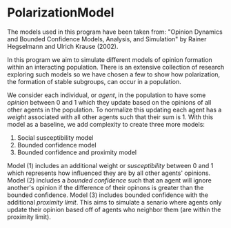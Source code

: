 # PolarizationModel

The models used in this program have been taken from: "Opinion Dynamics and
Bounded Confidence Models, Analysis, and Simulation" by Rainer Hegselmann 
and Ulrich Krause (2002).

In this program we aim to simulate different models of opinion formation 
within an interacting population. There is an extensive collection of research
exploring such models so we have chosen a few to show how polarization, the 
formation of stable subgroups, can occur in a population.

We consider each individual, or *agent*, in 
the population to have some *opinion* between 0 and 1 which they update based 
on the opinions of all other agents in the population. To normalize this
updating each agent has a *weight* associated with all other agents such that
their sum is 1. With this model as a baseline, we add complexity to create 
three more models:
1. Social susceptibility model
2. Bounded confidence model
3. Bounded confidence and proximity model

Model (1) includes an additional weight or *susceptibility* between 0 and 1
which represents how influenced they are by all other agents' opinions. Model
(2) includes a *bounded confidence* such that an agent will ignore another's 
opinion if the difference of their opinons is greater than the bounded
confidence. Model (3) includes bounded confidence with the additional
*proximity limit*. This aims to simulate a senario where agents only update
their opinion based off of agents who neighbor them (are within the proximity 
limit).